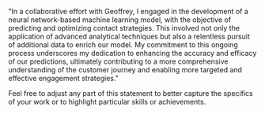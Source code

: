 "In a collaborative effort with Geoffrey, I engaged in the development of a neural network-based machine learning model, with the objective of predicting and optimizing contact strategies. This involved not only the application of advanced analytical techniques but also a relentless pursuit of additional data to enrich our model. My commitment to this ongoing process underscores my dedication to enhancing the accuracy and efficacy of our predictions, ultimately contributing to a more comprehensive understanding of the customer journey and enabling more targeted and effective engagement strategies."

Feel free to adjust any part of this statement to better capture the specifics of your work or to highlight particular skills or achievements.
